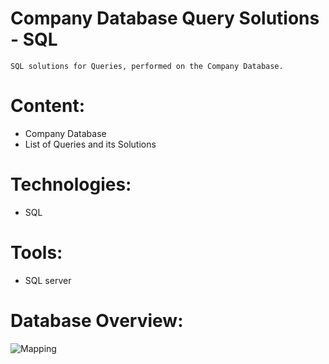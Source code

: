 # Company Database Query Solutions - SQL
    SQL solutions for Queries, performed on the Company Database.

# Content:
  * Company Database
  * List of Queries and its Solutions

# Technologies:
  * SQL 

# Tools:
  * SQL server
  
# Database Overview:
![Mapping](https://github.com/SMAR-5alid/Company-database-by-SQL/assets/89194456/c6625bdd-bd7e-45b3-b750-14c6e35bc085)
